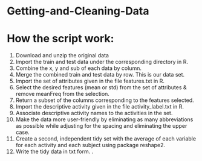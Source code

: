 # Getting-and-Cleaning-Data

# How the script work:

1. Download and unzip the original data
2. Import the train and test data under the corresponding directory in R. 
3. Combine the x, y and sub of each data by column.
4. Merge the combined train and test data by row. This is our data set.
5. Import the set of attributes given in the file features.txt in R.
6. Select the desired features (mean or std) from the set of attributes & remove meanFreq from the selection.
7. Return a subset of the columns corresponding to the features selected. 
8. Import the descriptive activity given in the file activity_label.txt in R.
9. Associate descriptive activity names to the activities in the set. 
10. Make the data more user-friendly by eliminating as many abbreviations as possible while adjusting for the spacing and eliminating the upper case.
11. Create a second, independent tidy set with the average of each variable for each activity and each subject using package reshape2.
12. Write the tidy data in txt form. .
